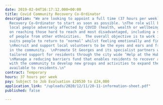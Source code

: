 ```yaml
---
date: 2019-02-04T16:17:12.000+00:00
title: Covid Community Recovery Co-Ordinator
description: "We are looking to appoint a full time (37 hours per week) Covid Community
  Recovery Co-Ordinator to start as soon as possible. \nThe role will be to:\nSupport
  local people adversely affected by COVID (health, wealth or wellbeing) with an emphasis
  on reaching those hard to reach and most disadvantaged, including a small minority
  of people from other ethnicities.  The overall objective is to work in a way that
  suits people to return to ‘normal’ whilst feeling emotionally and financially secure.
  \nRecruit and support local volunteers to be the eyes and ears and friendly face
  in the community.  \nPromote St Georges and its specialist partners who can provide
  tailored support for residents through the city wide ‘Help at the Hub’ initiative.
  \nManage a reducing barriers fund that enables residents to recover and move forward.\nWork
  with the community to develop new groups and activities to expand the range of opportunities
  available to residents.\n"
contract: Temporary
hours: 37 hours per week
pay: Subject to Job Evaluation £20530 to £24,000
application_link: "/uploads/2020/12/11/20-11-information-sheet.pdf"
published: false

---
```

